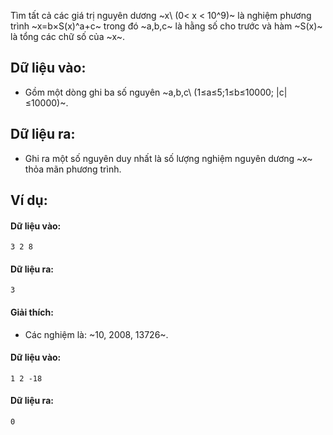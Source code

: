 Tìm tất cả các giá trị nguyên dương ~x\ (0< x < 10^9)~ là nghiệm phương trình ~x=b×S(x)^a+c~ trong đó ~a,b,c~ là hằng số cho trước và hàm ~S(x)~ là tổng các chữ số của ~x~.

## Dữ liệu vào:
- Gồm một dòng ghi ba số nguyên ~a,b,c\ (1≤a≤5;1≤b≤10000; |c|≤10000)~.

## Dữ liệu ra:
- Ghi ra một số nguyên duy nhất là số lượng nghiệm nguyên dương ~x~ thỏa mãn phương trình.

## Ví dụ:
#### Dữ liệu vào:
```
3 2 8
```

#### Dữ liệu ra:
```
3
```

#### Giải thích:
- Các nghiệm là: ~10, 2008, 13726~.

#### Dữ liệu vào:
```
1 2 -18
```

#### Dữ liệu ra:
```
0
```